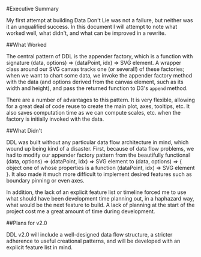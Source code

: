 #Executive Summary

My first attempt at building Data Don't Lie was not a failure, but neither was it an unqualified success. In this document I will attempt to note what worked well, what didn't, and what can be improved in a rewrite.

##What Worked

The central pattern of DDL is the appender factory, which is a function with signature (data, options) => (dataPoint, idx) => SVG element. A wrapper class around our SVG canvas tracks one (or several!) of these factories; when we want to chart some data, we invoke the appender factory method with the data (and options derived from the canvas element, such as its width and height), and pass the returned function to D3's `append` method.

There are a number of advantages to this pattern. It is very flexible, allowing for a great deal of code reuse to create the main plot, axes, tooltips, etc. It also saves computation time as we can compute scales, etc. when the factory is initially invoked with the data.

##What Didn't

DDL was built without any particular data flow architecture in mind, which wound up being kind of a disaster. First, because of data flow problems, we had to modify our appender factory pattern from the beautifully functional (data, options) => (dataPoint, idx) => SVG element to (data, options) => { object one of whose properties is a function (dataPoint, idx) => SVG element }. It also made it much more difficult to implement desired features such as boundary pinning or even axes.

In addition, the lack of an explicit feature list or timeline forced me to use what should have been development time planning out, in a haphazard way, what would be the next feature to build. A lack of planning at the start of the project cost me a great amount of time during development.

##Plans for v2.0

DDL v2.0 will include a well-designed data flow structure, a stricter adherence to useful creational patterns, and will be developed with an explicit feature list in mind.
